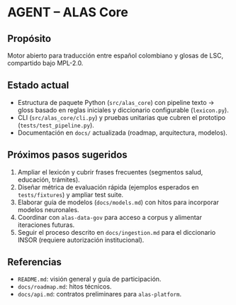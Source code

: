 # AGENT – ALAS Core

## Propósito
Motor abierto para traducción entre español colombiano y glosas de LSC, compartido bajo MPL-2.0.

## Estado actual
- Estructura de paquete Python (`src/alas_core`) con pipeline texto → gloss basado en reglas iniciales y diccionario configurable (`lexicon.py`).
- CLI (`src/alas_core/cli.py`) y pruebas unitarias que cubren el prototipo (`tests/test_pipeline.py`).
- Documentación en `docs/` actualizada (roadmap, arquitectura, modelos).

## Próximos pasos sugeridos
1. Ampliar el lexicón y cubrir frases frecuentes (segmentos salud, educación, trámites).
2. Diseñar métrica de evaluación rápida (ejemplos esperados en `tests/fixtures`) y ampliar test suite.
3. Elaborar guía de modelos (`docs/models.md`) con hitos para incorporar modelos neuronales.
4. Coordinar con `alas-data-gov` para acceso a corpus y alimentar iteraciones futuras.
5. Seguir el proceso descrito en `docs/ingestion.md` para el diccionario INSOR (requiere autorización institucional).

## Referencias
- `README.md`: visión general y guía de participación.
- `docs/roadmap.md`: hitos técnicos.
- `docs/api.md`: contratos preliminares para `alas-platform`.
